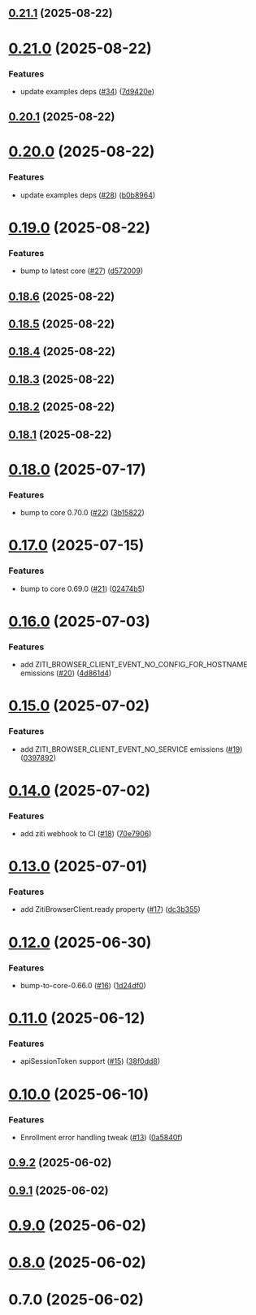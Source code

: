 ## [0.21.1](https://github.com/openziti/ziti-sdk-browser/compare/v0.21.0...v0.21.1) (2025-08-22)



# [0.21.0](https://github.com/openziti/ziti-sdk-browser/compare/v0.20.1...v0.21.0) (2025-08-22)


### Features

* update examples deps ([#34](https://github.com/openziti/ziti-sdk-browser/issues/34)) ([7d9420e](https://github.com/openziti/ziti-sdk-browser/commit/7d9420e29bbd1ef536ba79f2f64c54889f6de1e0))



## [0.20.1](https://github.com/openziti/ziti-sdk-browser/compare/v0.20.0...v0.20.1) (2025-08-22)



# [0.20.0](https://github.com/openziti/ziti-sdk-browser/compare/v0.19.0...v0.20.0) (2025-08-22)


### Features

* update examples deps ([#28](https://github.com/openziti/ziti-sdk-browser/issues/28)) ([b0b8964](https://github.com/openziti/ziti-sdk-browser/commit/b0b89648e57a7f66de45c5880b8e4c1b02d7d441))



# [0.19.0](https://github.com/openziti/ziti-sdk-browser/compare/v0.18.6...v0.19.0) (2025-08-22)


### Features

* bump to latest core ([#27](https://github.com/openziti/ziti-sdk-browser/issues/27)) ([d572009](https://github.com/openziti/ziti-sdk-browser/commit/d5720090dce4ae927ce05fac64e2d8b8bdc620d3))



## [0.18.6](https://github.com/openziti/ziti-sdk-browser/compare/v0.18.5...v0.18.6) (2025-08-22)



## [0.18.5](https://github.com/openziti/ziti-sdk-browser/compare/v0.18.4...v0.18.5) (2025-08-22)



## [0.18.4](https://github.com/openziti/ziti-sdk-browser/compare/v0.18.3...v0.18.4) (2025-08-22)



## [0.18.3](https://github.com/openziti/ziti-sdk-browser/compare/v0.18.2...v0.18.3) (2025-08-22)



## [0.18.2](https://github.com/openziti/ziti-sdk-browser/compare/v0.18.1...v0.18.2) (2025-08-22)



## [0.18.1](https://github.com/openziti/ziti-sdk-browser/compare/v0.18.0...v0.18.1) (2025-08-22)



# [0.18.0](https://github.com/openziti/ziti-sdk-browser/compare/v0.17.0...v0.18.0) (2025-07-17)


### Features

* bump to core 0.70.0 ([#22](https://github.com/openziti/ziti-sdk-browser/issues/22)) ([3b15822](https://github.com/openziti/ziti-sdk-browser/commit/3b15822ec62c01733fa9a503a25f2ee251139c55))



# [0.17.0](https://github.com/openziti/ziti-sdk-browser/compare/v0.16.0...v0.17.0) (2025-07-15)


### Features

* bump to core 0.69.0 ([#21](https://github.com/openziti/ziti-sdk-browser/issues/21)) ([02474b5](https://github.com/openziti/ziti-sdk-browser/commit/02474b5b1a565037e4a036e44e9ed7020f52a55c))



# [0.16.0](https://github.com/openziti/ziti-sdk-browser/compare/v0.15.0...v0.16.0) (2025-07-03)


### Features

* add ZITI_BROWSER_CLIENT_EVENT_NO_CONFIG_FOR_HOSTNAME emissions ([#20](https://github.com/openziti/ziti-sdk-browser/issues/20)) ([4d861d4](https://github.com/openziti/ziti-sdk-browser/commit/4d861d4687a430dbb2e50ce5d16feed6f415ebce))



# [0.15.0](https://github.com/openziti/ziti-sdk-browser/compare/v0.14.0...v0.15.0) (2025-07-02)


### Features

* add ZITI_BROWSER_CLIENT_EVENT_NO_SERVICE emissions ([#19](https://github.com/openziti/ziti-sdk-browser/issues/19)) ([0397892](https://github.com/openziti/ziti-sdk-browser/commit/03978924e632bec3fa5f9e2311085ab41d668477))



# [0.14.0](https://github.com/openziti/ziti-sdk-browser/compare/v0.13.0...v0.14.0) (2025-07-02)


### Features

* add ziti webhook to CI ([#18](https://github.com/openziti/ziti-sdk-browser/issues/18)) ([70e7906](https://github.com/openziti/ziti-sdk-browser/commit/70e790687c6c4062d90a8e5d0c4a4c2d253bcd77))



# [0.13.0](https://github.com/openziti/ziti-sdk-browser/compare/v0.12.0...v0.13.0) (2025-07-01)


### Features

* add ZitiBrowserClient.ready property ([#17](https://github.com/openziti/ziti-sdk-browser/issues/17)) ([dc3b355](https://github.com/openziti/ziti-sdk-browser/commit/dc3b3557460f2bbba37099b8e8d570b29f2a4493))



# [0.12.0](https://github.com/openziti/ziti-sdk-browser/compare/v0.11.0...v0.12.0) (2025-06-30)


### Features

* bump-to-core-0.66.0 ([#16](https://github.com/openziti/ziti-sdk-browser/issues/16)) ([1d24df0](https://github.com/openziti/ziti-sdk-browser/commit/1d24df0f043280b93af5bd443db422b817cf9fd4))



# [0.11.0](https://github.com/openziti/ziti-sdk-browser/compare/v0.10.0...v0.11.0) (2025-06-12)


### Features

* apiSessionToken support ([#15](https://github.com/openziti/ziti-sdk-browser/issues/15)) ([38f0dd8](https://github.com/openziti/ziti-sdk-browser/commit/38f0dd87f9b6a8bc96fef7cf538ee1210471f170))



# [0.10.0](https://github.com/openziti/ziti-sdk-browser/compare/v0.9.2...v0.10.0) (2025-06-10)


### Features

* Enrollment error handling tweak ([#13](https://github.com/openziti/ziti-sdk-browser/issues/13)) ([0a5840f](https://github.com/openziti/ziti-sdk-browser/commit/0a5840f0a95d1d7f406a24a155a9566ee0a7f307))



## [0.9.2](https://github.com/openziti/ziti-sdk-browser/compare/v0.9.1...v0.9.2) (2025-06-02)



## [0.9.1](https://github.com/openziti/ziti-sdk-browser/compare/v0.9.0...v0.9.1) (2025-06-02)



# [0.9.0](https://github.com/openziti/ziti-sdk-browser/compare/v0.8.0...v0.9.0) (2025-06-02)



# [0.8.0](https://github.com/openziti/ziti-sdk-browser/compare/v0.7.0...v0.8.0) (2025-06-02)



# 0.7.0 (2025-06-02)



